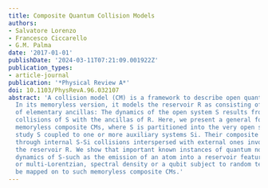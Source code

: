 ```yaml
---
title: Composite Quantum Collision Models
authors:
- Salvatore Lorenzo
- Francesco Ciccarello
- G.M. Palma
date: '2017-01-01'
publishDate: '2024-03-11T07:21:09.001922Z'
publication_types:
- article-journal
publication: '*Physical Review A*'
doi: 10.1103/PhysRevA.96.032107
abstract: 'A collision model (CM) is a framework to describe open quantum dynamics.
  In its memoryless version, it models the reservoir R as consisting of a large collection
  of elementary ancillas: The dynamics of the open system S results from successive
  collisions of S with the ancillas of R. Here, we present a general formulation of
  memoryless composite CMs, where S is partitioned into the very open system under
  study S coupled to one or more auxiliary systems Si. Their composite dynamics occurs
  through internal S-Si collisions interspersed with external ones involving Si and
  the reservoir R. We show that important known instances of quantum non-Markovian
  dynamics of S-such as the emission of an atom into a reservoir featuring a Lorentzian,
  or multi-Lorentzian, spectral density or a qubit subject to random telegraph noise-can
  be mapped on to such memoryless composite CMs.'
---
```

